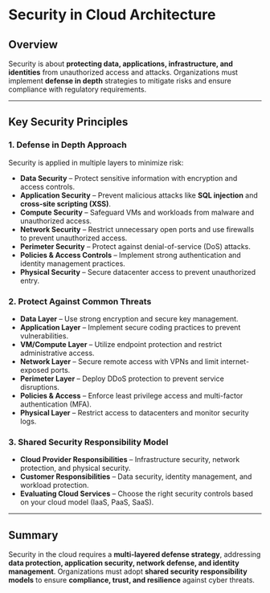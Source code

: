 # Security in Cloud Architecture

## Overview
Security is about **protecting data, applications, infrastructure, and identities** from unauthorized access and attacks. Organizations must implement **defense in depth** strategies to mitigate risks and ensure compliance with regulatory requirements.

---

## Key Security Principles

### **1. Defense in Depth Approach**
Security is applied in multiple layers to minimize risk:
- **Data Security** – Protect sensitive information with encryption and access controls.
- **Application Security** – Prevent malicious attacks like **SQL injection** and **cross-site scripting (XSS)**.
- **Compute Security** – Safeguard VMs and workloads from malware and unauthorized access.
- **Network Security** – Restrict unnecessary open ports and use firewalls to prevent unauthorized access.
- **Perimeter Security** – Protect against denial-of-service (DoS) attacks.
- **Policies & Access Controls** – Implement strong authentication and identity management practices.
- **Physical Security** – Secure datacenter access to prevent unauthorized entry.

### **2. Protect Against Common Threats**
- **Data Layer** – Use strong encryption and secure key management.
- **Application Layer** – Implement secure coding practices to prevent vulnerabilities.
- **VM/Compute Layer** – Utilize endpoint protection and restrict administrative access.
- **Network Layer** – Secure remote access with VPNs and limit internet-exposed ports.
- **Perimeter Layer** – Deploy DDoS protection to prevent service disruptions.
- **Policies & Access** – Enforce least privilege access and multi-factor authentication (MFA).
- **Physical Layer** – Restrict access to datacenters and monitor security logs.

### **3. Shared Security Responsibility Model**
- **Cloud Provider Responsibilities** – Infrastructure security, network protection, and physical security.
- **Customer Responsibilities** – Data security, identity management, and workload protection.
- **Evaluating Cloud Services** – Choose the right security controls based on your cloud model (IaaS, PaaS, SaaS).

---

## Summary
Security in the cloud requires a **multi-layered defense strategy**, addressing **data protection, application security, network defense, and identity management**. Organizations must adopt **shared security responsibility models** to ensure **compliance, trust, and resilience** against cyber threats.

